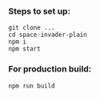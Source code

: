 ### Steps to set up:
```
git clone ...
cd space-invader-plain
npm i
npm start
```

### For production build:
```
npm run build
```